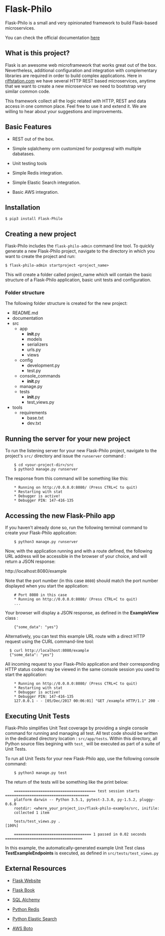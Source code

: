 # Flask-Philo

Flask-Philo is a small and very opinionated framework to build Flask-based microservices.

You can check the official documentation [here](http://flask-philo.readthedocs.io/en/latest/)


## What is this project?

Flask is an awesome web microframework that works great out of the box. Nevertheless,
additional configuration and integration with complementary libraries are required
in order to build complex applications. Here in [riffstation.com](https://play.riffstation.com) we have several
HTTP REST based microservices, anytime that we want to create a new microservice we need to bootstrap
very similar common code.

This framework collect all the logic related with HTTP, REST and data access in one common place.
Feel free to use it and extend it. We are willing to hear about your suggestions and improvements.



## Basic Features

* REST out of the box.

* Simple sqlalchemy orm customized for postgresql with multiple dabatases.

* Unit testing tools

* Simple Redis integration.

* Simple Elastic Search integration.

* Basic AWS integration.



## Installation

```
$ pip3 install Flask-Philo
```




## Creating a new project
Flask-Philo includes the `flask-philo-admin` command line tool.
To quickly generate a new Flask-Philo project, navigate to the directory in which you want to create
the project and run:

```
$ flask-philo-admin startproject <project_name>
```

This will create a folder called project_name which will contain the basic structure of a Flask-Philo application,
basic unit tests and configuration.



### Folder structure

The following folder structure is created for the new project:

* README.md
* documentation
* src
    * app
        * __init__.py
        * models
        * serializers
        * urls.py
        * views
    * config
        * development.py
        * test.py
    * console_commands
        * __init__.py
    * manage.py
    * tests
        * __init__.py
        * test_views.py
* tools
    * requirements
        * base.txt
        * dev.txt


## Running the server for your new project

To run the listening server for your new Flask-Philo project, navigate to the project's ``src/`` directory and issue the ``runserver`` command :

```
    $ cd <your-project-dir>/src
    $ python3 manage.py runserver
```

The response from this command will be something like this:

```
    * Running on http://0.0.0.0:8080/ (Press CTRL+C to quit)
    * Restarting with stat
    * Debugger is active!
    * Debugger PIN: 147-416-135
```


## Accessing the new Flask-Philo app

If you haven't already done so, run the following terminal command to create your Flask-Philo application:

```
    $ python3 manage.py runserver
```


Now, with the application running and with a route defined, the following URL address will be accessible in the browser of your choice, and will return a JSON response:

http://localhost:8080/example

Note that the port number (in this case ``8080``) should match the port number displayed when you start the application:

```
    # Port 8080 in this case
    * Running on http://0.0.0.0:8080/ (Press CTRL+C to quit)
    ...
```

Your browser will display a JSON response, as defined in the **ExampleView** class :

```
    {"some_data": "yes"}
```


Alternatively, you can test this example URL route with a direct HTTP request using the CURL command-line tool:

```
  $ curl http://localhost:8080/example
  {"some_data": "yes"}
```


All incoming request to your Flask-Philo application and their corresponding HTTP status codes may be viewed in the same console session you used to start the application:

```
    * Running on http://0.0.0.0:8080/ (Press CTRL+C to quit)
    * Restarting with stat
    * Debugger is active!
    * Debugger PIN: 147-416-135
    127.0.0.1 - - [05/Dec/2017 00:06:01] "GET /example HTTP/1.1" 200 -
```



## Executing Unit Tests

Flask-Philo simplifies Unit Test coverage by providing a single console command for running and managing all test. All test code should be written in the dedicated directory location : ``src/app/tests``. Within this directory, all Python source files begining with ``test_`` will be executed as part of a suite of Unit Tests.

To run all Unit Tests for your new Flask-Philo app, use the following console command:

```
    $ python3 manage.py test
```


The return of the tests will be something like the print below:


```
    ===================================== test session starts ======================================
    platform darwin -- Python 3.5.1, pytest-3.3.0, py-1.5.2, pluggy-0.6.0
    rootdir: <where_your_project_is>/flask-philo-example/src, inifile:
    collected 1 item

    tests/test_views.py .                                                                    [100%]

    =================================== 1 passed in 0.02 seconds ===================================
```


In this example, the automatically-generated example Unit Test class **TestExampleEndpoints** is executed, as defined in ``src/tests/test_views.py``








## External Resources

* [Flask Website](http://flask.pocoo.org/)

* [Flask Book](http://flaskbook.com/)

* [SQL Alchemy](http://www.sqlalchemy.org/)

* [Python Redis](https://pypi.python.org/pypi/redis/2.10.3)

* [Python Elastic Search](https://www.elastic.co/guide/en/elasticsearch/client/python-api/current/index.html)

* [AWS Boto](https://pypi.python.org/pypi/boto3)
